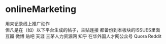 # onlineMarketing
用来记录线上推广动作<br>
但凡是在（如）以下平台生成的帖子，主贴连接 都备份到本板块的ISSUES里面
豆瓣
微博
贴吧
天涯
三茅人力资源网
知乎
在华外国人才网公众号
Quora
Reddit
